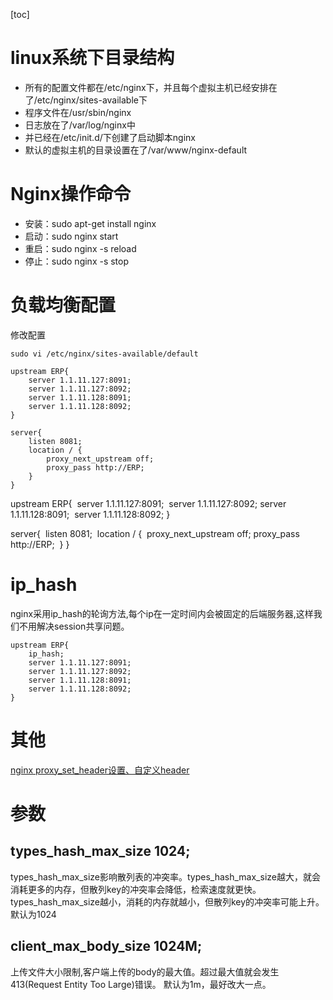 [toc]

# linux系统下目录结构

- 所有的配置文件都在/etc/nginx下，并且每个虚拟主机已经安排在了/etc/nginx/sites-available下
- 程序文件在/usr/sbin/nginx
- 日志放在了/var/log/nginx中
- 并已经在/etc/init.d/下创建了启动脚本nginx
- 默认的虚拟主机的目录设置在了/var/www/nginx-default

# Nginx操作命令

- 安装：sudo apt-get install nginx
- 启动：sudo nginx start
- 重启：sudo nginx -s reload
- 停止：sudo nginx -s stop

# 负载均衡配置

修改配置 

```shell
sudo vi /etc/nginx/sites-available/default
```



```
upstream ERP{
	server 1.1.11.127:8091;
	server 1.1.11.127:8092;
	server 1.1.11.128:8091;
	server 1.1.11.128:8092;
}

server{
	listen 8081;
	location / {
        proxy_next_upstream off;
		proxy_pass http://ERP;
	}
}
```





upstream ERP{
​	server 1.1.11.127:8091;
​	server 1.1.11.127:8092;
​	server 1.1.11.128:8091;
​	server 1.1.11.128:8092;
}

server{
​	listen 8081;
​	location / {
​        proxy_next_upstream off;
​		proxy_pass http://ERP;
​	}
}

# ip_hash

​	nginx采用ip_hash的轮询方法,每个ip在一定时间内会被固定的后端服务器,这样我们不用解决session共享问题。

```
upstream ERP{
	ip_hash;
	server 1.1.11.127:8091;
	server 1.1.11.127:8092;
	server 1.1.11.128:8091;
	server 1.1.11.128:8092;
}
```



# 其他
[nginx proxy_set_header设置、自定义header](https://blog.csdn.net/bao19901210/article/details/52537279)



# 参数

## types_hash_max_size 1024;

types_hash_max_size影响散列表的冲突率。types_hash_max_size越大，就会消耗更多的内存，但散列key的冲突率会降低，检索速度就更快。types_hash_max_size越小，消耗的内存就越小，但散列key的冲突率可能上升。
 默认为1024

## client_max_body_size 1024M;

 上传文件大小限制,客户端上传的body的最大值。超过最大值就会发生413(Request Entity Too Large)错误。
 默认为1m，最好改大一点。